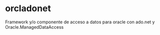 # orcladonet
Framework y/o componente de acceso a datos para oracle con ado.net y Oracle.ManagedDataAccess
